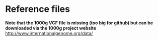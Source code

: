 # Reference files 

**Note that the 1000g VCF file is missing (too big for github) but can be downloaded via the 1000g project website**
http://www.internationalgenome.org/data/
